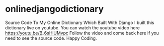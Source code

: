 # onlinedjangodictionary
Source Code To My Online Dictionary Which Built With Django
I built this dictionary live on youtube. You can watch the youtube video here https://youtu.be/B_6sHiUMvpc
Follow the video and come back here if you need to see the source code.
Happy Coding.
